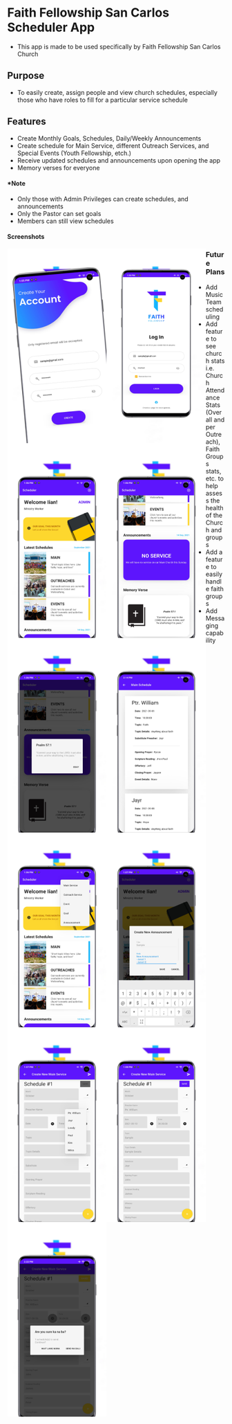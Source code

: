 # Faith Fellowship San Carlos Scheduler App
- This app is made to be used specifically by Faith Fellowship San Carlos Church

## Purpose
- To easily create, assign people and view church schedules, especially those who have roles to fill for a particular service schedule

## Features
- Create Monthly Goals, Schedules, Daily/Weekly Announcements
- Create schedule for Main Service, different Outreach Services, and Special Events (Youth Fellowship, etch.)
- Receive updated schedules and announcements upon opening the app
- Memory verses for everyone

#### *Note
- Only those with Admin Privileges can create schedules, and announcements
- Only the Pastor can set goals
- Members can still view schedules

#### Screenshots

<a href="url"><img src="https://github.com/iianarmas/ffsc_scheduler/blob/main/mockups/tia393612602921175319.png" align="left" height="450" width="230" ></a>
<a href="url"><img src="https://github.com/iianarmas/ffsc_scheduler/blob/main/mockups/tia2970822553879482993.png" align="left" height="450" width="230" ></a>
<a href="url"><img src="https://github.com/iianarmas/ffsc_scheduler/blob/main/mockups/tia1226991267101512657.png" align="left" height="450" width="230" ></a>
<a href="url"><img src="https://github.com/iianarmas/ffsc_scheduler/blob/main/mockups/tia2864744264174066777.png" align="left" height="450" width="230" ></a>
<a href="url"><img src="https://github.com/iianarmas/ffsc_scheduler/blob/main/mockups/tia5262496256115508478.png" align="left" height="450" width="230" ></a>
<a href="url"><img src="https://github.com/iianarmas/ffsc_scheduler/blob/main/mockups/tia4359083566426175858.png" align="left" height="450" width="230" ></a>
<a href="url"><img src="https://github.com/iianarmas/ffsc_scheduler/blob/main/mockups/tia2739621694333509161.png" align="left" height="450" width="230" ></a>
<a href="url"><img src="https://github.com/iianarmas/ffsc_scheduler/blob/main/mockups/tia8873971139298830235.png" align="left" height="450" width="230" ></a>
<a href="url"><img src="https://github.com/iianarmas/ffsc_scheduler/blob/main/mockups/tia6100228928230783366.png" align="left" height="450" width="230" ></a>
<a href="url"><img src="https://github.com/iianarmas/ffsc_scheduler/blob/main/mockups/tia1262707180858253240.png" align="left" height="450" width="230" ></a>
<a href="url"><img src="https://github.com/iianarmas/ffsc_scheduler/blob/main/mockups/tia8932647450733434132.png" align="left" height="450" width="230" ></a>

### Future Plans
- Add Music Team scheduling
- Add feature to see church stats i.e. Church Attendance Stats (Overall and per Outreach), Faith Groups stats, etc. to help assess the health of the Church and groups
- Add a feature to easily handle faith groups
- Add Messaging capability
